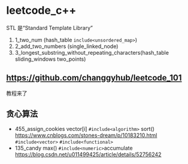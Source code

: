 # leetcode_c++
STL 是“Standard Template Library”

1. 1_two_num (hash_table `include<unsordered_map>`)
1. 2_add_two_numbers (single_linked_node)
1. 3_longest_substring_without_repeating_characters(hash_table sliding_windows two_points)

## https://github.com/changgyhub/leetcode_101
教程来了
## 贪心算法
- 455_assign_cookies
vector[i]
`#include<algorithm>` sort()  https://www.cnblogs.com/stones-dream/p/10183210.html
`#include<vector>`
`#include<functional>`
- 135_candy
max()
`#include<numeric>`accumulate https://blog.csdn.net/u011499425/article/details/52756242
